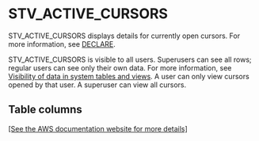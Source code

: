 # STV\_ACTIVE\_CURSORS<a name="r_STV_ACTIVE_CURSORS"></a>

STV\_ACTIVE\_CURSORS displays details for currently open cursors\. For more information, see [DECLARE](declare.md)\. 

STV\_ACTIVE\_CURSORS is visible to all users\. Superusers can see all rows; regular users can see only their own data\. For more information, see [Visibility of data in system tables and views](c_visibility-of-data.md)\. A user can only view cursors opened by that user\. A superuser can view all cursors\.

## Table columns<a name="r_STV_ACTIVE_CURSORS-table-columns"></a>

[\[See the AWS documentation website for more details\]](http://docs.aws.amazon.com/redshift/latest/dg/r_STV_ACTIVE_CURSORS.html)